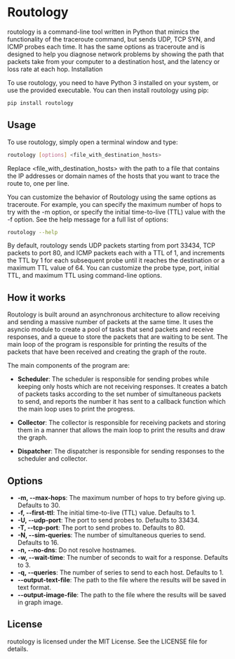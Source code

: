 # Routology

routology is a command-line tool written in Python that mimics the functionality of the traceroute command, but sends UDP, TCP SYN, and ICMP probes each time. It has the same options as traceroute and is designed to help you diagnose network problems by showing the path that packets take from your computer to a destination host, and the latency or loss rate at each hop.
Installation

To use routology, you need to have Python 3 installed on your system, or use the provided executable. You can then install routology using pip:

```bash
pip install routology
```

## Usage

To use routology, simply open a terminal window and type:

```bash
routology [options] <file_with_destination_hosts>
```

Replace <file_with_destination_hosts> with the path to a file that contains the IP addresses or domain names of the hosts that you want to trace the route to, one per line.

You can customize the behavior of Routology using the same options as traceroute. For example, you can specify the maximum number of hops to try with the -m option, or specify the initial time-to-live (TTL) value with the -f option. See the help message for a full list of options:

```bash
routology --help
```

By default, routology sends UDP packets starting from port 33434, TCP packets to port 80, and ICMP packets each with a TTL of 1, and increments the TTL by 1 for each subsequent probe until it reaches the destination or a maximum TTL value of 64. You can customize the probe type, port, initial TTL, and maximum TTL using command-line options.

## How it works

Routology is built around an asynchronous architecture to allow receiving and sending a massive number of packets at the same time.
It uses the asyncio module to create a pool of tasks that send packets and receive responses, and a queue to store the packets that are waiting to be sent.
The main loop of the program is responsible for printing the results of the packets that have been received and creating the graph of the route.

The main components of the program are:

* **Scheduler**: The scheduler is responsible for sending probes while keeping only hosts which are not receiving responses. It creates a batch of packets tasks according
to the set number of simultaneous packets to send, and reports the number it has sent to a callback function which the main loop uses to print the progress.

* **Collector**: The collector is responsible for receiving packets and storing them in a manner that allows the main loop to print the results and draw the graph.

* **Dispatcher**: The dispatcher is responsible for sending responses to the scheduler and collector.

## Options

* **-m, --max-hops**: The maximum number of hops to try before giving up. Defaults to 30.
* **-f, --first-ttl**: The initial time-to-live (TTL) value. Defaults to 1.
* **-U, --udp-port**: The port to send probes to. Defaults to 33434.
* **-T, --tcp-port**: The port to send probes to. Defaults to 80.
* **-N, --sim-queries**: The number of simultaneous queries to send. Defaults to 16.
* **-n, --no-dns**: Do not resolve hostnames.
* **-w, --wait-time**: The number of seconds to wait for a response. Defaults to 3.
* **-q, --queries**: The number of series to send to each host. Defaults to 1.
* **--output-text-file**: The path to the file where the results will be saved in text format.
* **--output-image-file**: The path to the file where the results will be saved in graph image.

## License

routology is licensed under the MIT License. See the LICENSE file for details.
